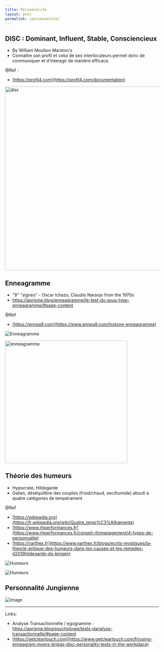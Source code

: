```yaml
---
title: Personnalite
layout: post
permalink: /personnalite/
---
```


DISC : Dominant, Influent, Stable, Consciencieux
---
* By William Moulton Marston's
* Connaître son profil et celui de ses interlocuteurs permet donc de communiquer et d’interagir de manière efficace.

@Ref :
- [https://profil4.com](https://profil4.com/documentation)

<img alt="disc" src="https://profil4.com/img/roues/cartes/roue-detaillee-4x3-picto-02-adjectif_1200x900.png" width=600 height=600 />

Enneagramme
---
* "9" "signes" - Oscar Ichazo, Claudio Naranjo from the 1970s
* https://aprisme.blog/enneagramme/le-test-du-sous-type-enneagramme/#page-content
  
@Ref
- [https://ennea9.com](https://www.ennea9.com/histoire-enneagramme)

![Enneagramme](https://static.wixstatic.com/media/d5d114_4c3ff44c8baf44e1a440dd529866dedb~mv2.png)

<img alt="enneagramme" src="https://indigraphe.fr/wp-content/uploads/2020/03/Enneagragramme.jpg" width=400 height=400 />


Théorie des humeurs
---
- Hypocrate, Hildegarde
- Galien, déséquilibre des couples (froid/chaud, sec/humide) abouti à quatre catégories de tempérament
  
@Ref
- [https://wikipedia.org](https://fr.wikipedia.org/wiki/Quatre_temp%C3%A9raments)  
- [https://www.rhperformances.fr](https://www.rhperformances.fr/conseil-rh/management/4-types-de-personnalite)  
- [https://narthex.fr](https://www.narthex.fr/blogs/ecrits-mystiques/la-theorie-antique-des-humeurs-dans-les-causes-et-les-remedes-d2019hildegarde-de-bingen)

![Humeurs](https://www.narthex.fr/blogs/ecrits-mystiques/theorie-des-humeurs.png/image)

![Humeurs](https://github.com/cylmat/cylmat.github.io/assets/47034111/9012f378-a255-4760-96b5-78f2e34b64f7)


Personnalité Jungienne
---
![image](https://github.com/cylmat/cylmat.github.io/assets/47034111/a5283d9b-9a7f-48cb-aa86-88a3a55fb255)

---
Links:
- Analyse Transactionnelle / egogramme : https://aprisme.blog/psychologie/tests-danalyse-transactionnelle/#page-content
- [https://getcleartouch.com](https://www.getcleartouch.com/fr/using-enneagram-myers-briggs-disc-personality-tests-in-the-workplace)
